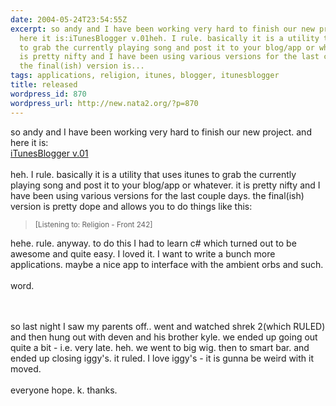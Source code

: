 ```yaml
---
date: 2004-05-24T23:54:55Z
excerpt: so andy and I have been working very hard to finish our new project. and
  here it is:iTunesBlogger v.01heh. I rule. basically it is a utility that uses itunes
  to grab the currently playing song and post it to your blog/app or whatever. it
  is pretty nifty and I have been using various versions for the last couple days.
  the final(ish) version is...
tags: applications, religion, itunes, blogger, itunesblogger
title: released
wordpress_id: 870
wordpress_url: http://new.nata2.org/?p=870
---
```


so andy and I have been working very hard to finish our new project. and here it is:<br/><a href="http://itunesblogger.com/">iTunesBlogger v.01</a><br/><br/>heh. I rule. basically it is a utility that uses itunes to grab the currently playing song and post it to your blog/app or whatever. it is pretty nifty and I have been using various versions for the last couple days. the final(ish) version is pretty dope and allows you to do things like this:
<blockquote><small>
[Listening to: Religion - Front 242]
</small></blockquote>
hehe. rule. anyway. to do this I had to learn c# which turned out to be awesome and quite easy. I loved it. I want to write a bunch more applications. maybe a nice app to interface with the ambient orbs and such. <br/><br/>word.

<br/><br/>so last night I saw my parents off.. went and watched shrek 2(which RULED) and then hung out with deven and his brother kyle. we ended up going out quite a bit - i.e. very late. heh. we went to big wig. then to smart bar. and ended up closing iggy's. it ruled. I love iggy's - it is gunna be weird with it moved. <br/><br/>everyone hope. k. thanks.
